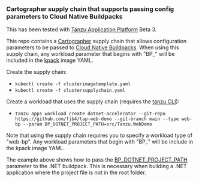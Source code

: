 ### Cartographer supply chain that supports passing config parameters to Cloud Native Buildpacks

This has been tested with [Tanzu Application Platform](https://docs.vmware.com/en/VMware-Tanzu-Application-Platform/index.html) Beta 3.

This repo contains a [Cartographer](https://cartographer.sh/) supply chain that allows configuration parameters to be passed to [Cloud Native Buildpacks](https://buildpacks.io/). When using this supply chain, any workload parameter that begins with "BP_" will be included in the [kpack](https://github.com/pivotal/kpack) image YAML.

Create the supply chain:

* `kubectl create -f clusterimagetemplate.yaml`
* `kubectl create -f clustersupplychain.yaml`

Create a workload that uses the supply chain (requires the [tanzu CLI](https://docs.vmware.com/en/VMware-Tanzu-Application-Platform/0.3/tap-0-3/GUID-install-general.html#cli-and-plugin)):

* `tanzu apps workload create dotnet-accelerator --git-repo https://github.com/fjb4/tap-web-demo --git-branch main --type web-bp --param BP_DOTNET_PROJECT_PATH=src/Tanzu.WebDemo`

Note that using the supply chain requires you to specify a workload type of "web-bp". Any workload parameters that begin with "BP_" will be include in the kpack image YAML.

The example above shows how to pass the [BP_DOTNET_PROJECT_PATH](https://paketo.io/docs/howto/dotnet-core/#using-bp_dotnet_project_path) parameter to the .NET buildpack. This is necessary when building a .NET application where the project file is not in the root folder.

